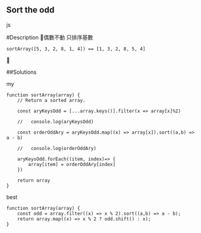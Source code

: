 ## Sort the odd
js
 
#Description
偶數不動 只排序基數


    sortArray([5, 3, 2, 8, 1, 4]) == [1, 3, 2, 8, 5, 4]



##Solutions

my

    function sortArray(array) {
        // Return a sorted array.
        
        const aryKeysOdd = [...array.keys()].filter(x => array[x]%2)
        
        //   console.log(aryKeysOdd)
        
        const orderOddAry = aryKeysOdd.map((x) => array[x]).sort((a,b) => a - b)
        
        //   console.log(orderOddAry)
        
        aryKeysOdd.forEach((item, index)=> {
            array[item] = orderOddAry[index]
        })
        
        return array
    }

best

    function sortArray(array) {
        const odd = array.filter((x) => x % 2).sort((a,b) => a - b);
        return array.map((x) => x % 2 ? odd.shift() : x);
    }

